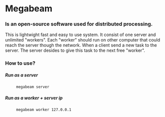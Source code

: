 

# Megabeam

### Is an open-source software used for distributed processing. 
 This is lightwight fast and easy to use system. It consist of one server and unlimited "workers". Each "worker" should run on other computer that could reach the server though the network.
 When a client send a new task to the server. The server desides to give this task to the next free "worker".

### How to use?
##### Run as a server
         megabeam server
##### Run as a worker + server ip
         megabeam worker 127.0.0.1 
 